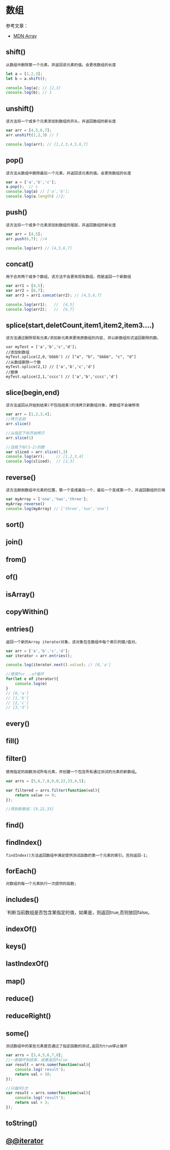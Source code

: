 # 数组
参考文章：
- [MDN Array](https://developer.mozilla.org/zh-CN/docs/Web/JavaScript/Reference/Global_Objects/Array)


## shift()
`从数组中删除第一个元素，并返回该元素的值。会更改数组的长度`
```javascript
let a = [1,2,3];
let b = a.shift();

console.log(a); // [2,3]
console.log(b); // 1
```

## unshift()
`该方法将一个或多个元素添加到数组的开头，并返回数组的新长度`
```javascript
var arr = [4,5,6,7];
arr.unshift(1,2,3) // 7

console.log(arr); // [1,2,3,4,5,6,7]
```

## pop()
`该方法从数组中删除最后一个元素，并返回该元素的值。会更改数组的长度`
```javascript
var a = ['a','b','c'];
a.pop();  // c
console.log(a) // ['a','b'];
console.log(a.length) //2;
```

## push()
`该方法将一个或多个元素添加到数组的尾部，并返回数组的新长度`
```javascript
var arr = [4,5];
arr.push(6,7); //4

console.log(arr) // [4,5,6,7]
```

## concat()
`用于合并两个或多个数组，该方法不会更改现有数组，而是返回一个新数组`
```javascript
var arr1 = [4,5];
var arr2 = [6,7];
var arr3 = arr1.concat(arr2); // [4,5,6,7]

console.log(arr1);   //  [4,5]
console.log(arr2);   //  [6,7]
```

## splice(start,deletCount,item1,item2,item3....)
`该方法通过删除现有元素/添加新元素来更改原数组的内容, 并以新数组形式返回删除的数。`
```javascrit
var myTest = ['a','b','c','d'];
//添加到数组
myTest.splice(2,0,'bbbb') // ["a", "b", "bbbb", "c", "d"]
//从数组删除一个数
myTest.splice(2,1) // ['a','b','c','d']
//替换
myTest.splice(2,1,'cccc') // ['a','b','cccc','d']
```

## slice(begin,end)
`该方法返回从开始到结束(不包括结束)的浅拷贝新数组对象，原数组不会被修改`
```javascript
var arr = [1,2,3,4];
//拷贝全部
arr.slice()

//从指定下标开始拷贝
arr.slice(1)

//选取下标(1-2)的数
var sliced = arr.slice(1,3)
console.log(arr);     // [1,2,3,4]
console.log(sliced);  // [2,3]
```

## reverse()
`该方法颠倒数组中元素的位置，第一个变成最后一个，最后一个变成第一个，并返回数组的引用`
```javascript
var myArray = ['one','two','three'];
myArray.reverse()
console.log(myArray) // ['three','two','one']
```

## sort()



## join()

## from()

## of()

## isArray()

## copyWithin()

## entries()
`返回一个新的Array iterator对象，该对象包含数组中每个索引的键/值对。`
```javascript
var arr = ['a','b','c','d'];
var iterator = arr.entries();

console.log(iterator.next().value); // [0,'a']

//使用for...of循环
for(let e of iterator){
	console.log(e)
}
// [0,'a']
// [1,'b']
// [2,'c']
// [3,'d']
```


## every()

## fill()

## filter()
`使用指定的函数测试所有元素，并创建一个包含所有通过测试的元素的新数组`。
```javascript
var arrs = [5,6,7,8,9,0,22,33,4,5];

var filtered = arrs.filter(function(val){
	return value >= 9;
});

//得到新数组：[9,22,33]   
```

## find()


## findIndex()
`findIndex()方法返回数组中满足提供测试函数的第一个元素的索引。否则返回-1;`


## forEach()
`对数组的每一个元素执行一次提供的函数;`

## includes()
`判断当前数组是否包含某指定的值，如果是，则返回true,否则放回false。

## indexOf()

## keys()

## lastIndexOf()

## map()

## reduce()

## reduceRight()

## some()
`测试数组中的某些元素是否通过了指定函数的测试,返回为true停止循环`
```javascript
var arrs = [3,4,5,6,7,8];
//一直循环到结束，结果返回false
var result = arrs.some(function(val){
	console.log('result');
	return val > 10;
});

//只循环2次
var result = arrs.some(function(val){
	console.log('result');
	return val > 3;
});
```

## toString()

## [@@iterator]()